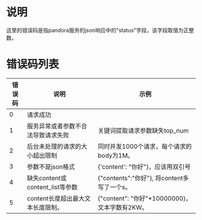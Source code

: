 # 说明

这里的错误码是指pandora服务的json响应中的"status"字段，该字段取值为正整数。

# 错误码列表

| 错误码 | 说明                               | 示例                                          |
| ------ | ---------------------------------- | --------------------------------------------- |
| 0      | 请求成功                           |                                               |
| 1      | 服务异常或者参数不合法导致请求失败 | 关键词提取请求参数缺失top_num                 |
| 2      | 后台未处理的请求的大小超出限制     | 同时并发1000个请求，每个请求的body为1M。      |
| 3      | 参数不是json格式                   | {'content': "你好"}，应该用双引号             |
| 4      | 缺失content或content_list等参数    | {"contents":"你好"}, 将content多写了一个s。   |
| 5      | content长度超出最大文本长度限制。  | {"content": "你好"*10000000}，文本字数有2KW。 |

